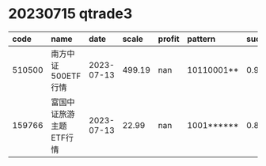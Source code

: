 
# 20230715 qtrade3
 | code | name | date | scale | profit | pattern | success_rate | success_cnt | fund_cnt | 
 | :----- | :----- | :----- | :----- | :----- | :----- | :----- | :----- | :----- | 
 | 510500 | 南方中证500ETF行情 | 2023-07-13 | 499.19 | nan | 10110001** | 0.9166666666666666 | 11 | 12 | 
 | 159766 | 富国中证旅游主题ETF行情 | 2023-07-13 | 22.99 | nan | 1001****** | 0.8333333333333334 | 20 | 24 | 
